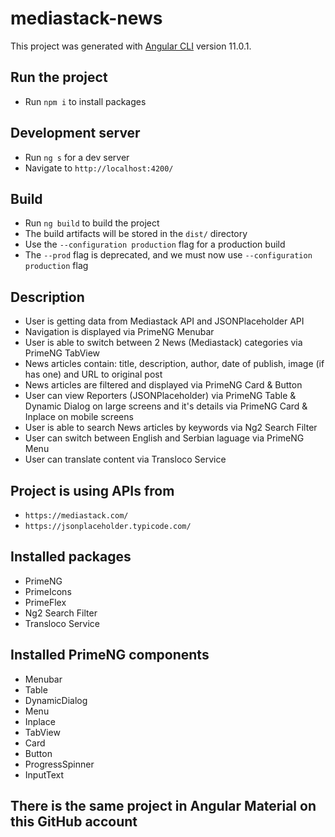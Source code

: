 # mediastack-news

This project was generated with [Angular CLI](https://github.com/angular/angular-cli) version 11.0.1.

## Run the project

- Run `npm i` to install packages

## Development server

- Run `ng s` for a dev server
- Navigate to `http://localhost:4200/`

## Build

- Run `ng build` to build the project
- The build artifacts will be stored in the `dist/` directory
- Use the `--configuration production` flag for a production build
- The `--prod` flag is deprecated, and we must now use `--configuration production` flag

## Description

- User is getting data from Mediastack API and JSONPlaceholder API
- Navigation is displayed via PrimeNG Menubar
- User is able to switch between 2 News (Mediastack) categories via PrimeNG TabView
- News articles contain: title, description, author, date of publish, image (if has one) and URL to original post
- News articles are filtered and displayed via PrimeNG Card & Button
- User can view Reporters (JSONPlaceholder) via PrimeNG Table & Dynamic Dialog on large screens and it's details via PrimeNG Card & Inplace on mobile screens
- User is able to search News articles by keywords via Ng2 Search Filter
- User can switch between English and Serbian laguage via PrimeNG Menu
- User can translate content via Transloco Service

## Project is using APIs from

- `https://mediastack.com/`
- `https://jsonplaceholder.typicode.com/`

## Installed packages

- PrimeNG
- PrimeIcons
- PrimeFlex
- Ng2 Search Filter
- Transloco Service

## Installed PrimeNG components

- Menubar
- Table
- DynamicDialog
- Menu
- Inplace
- TabView
- Card
- Button
- ProgressSpinner
- InputText

## There is the same project in Angular Material on this GitHub account
